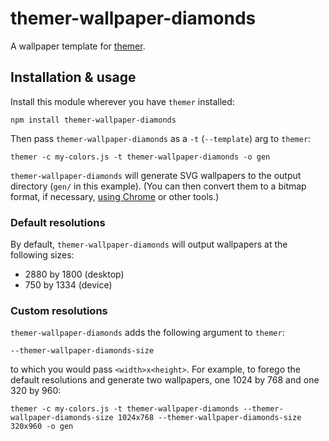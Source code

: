 # themer-wallpaper-diamonds

A wallpaper template for [themer](https://github.com/mjswensen/themer).

## Installation & usage

Install this module wherever you have `themer` installed:

    npm install themer-wallpaper-diamonds

Then pass `themer-wallpaper-diamonds` as a `-t` (`--template`) arg to `themer`:

    themer -c my-colors.js -t themer-wallpaper-diamonds -o gen

`themer-wallpaper-diamonds` will generate SVG wallpapers to the output directory (`gen/` in this example). (You can then convert them to a bitmap format, if necessary, [using Chrome](https://umaar.com/dev-tips/156-element-screenshot/) or other tools.)

### Default resolutions

By default, `themer-wallpaper-diamonds` will output wallpapers at the following sizes:

* 2880 by 1800 (desktop)
* 750 by 1334 (device)

### Custom resolutions

`themer-wallpaper-diamonds` adds the following argument to `themer`:

    --themer-wallpaper-diamonds-size

to which you would pass `<width>x<height>`. For example, to forego the default resolutions and generate two wallpapers, one 1024 by 768 and one 320 by 960:

    themer -c my-colors.js -t themer-wallpaper-diamonds --themer-wallpaper-diamonds-size 1024x768 --themer-wallpaper-diamonds-size 320x960 -o gen

